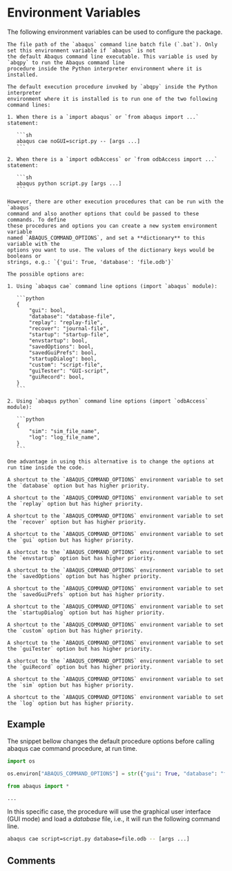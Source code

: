 # Environment Variables

The following environment variables can be used to configure the package.

```{envvar} ABAQUS_BAT_PATH
The file path of the `abaqus` command line batch file (`.bat`). Only set this environment variable if `abaqus` is not
the default Abaqus command line executable. This variable is used by `abqpy` to run the Abaqus command line
procedure inside the Python interpreter environment where it is installed.
```

````{envvar} ABAQUS_COMMAND_OPTIONS
The default execution procedure invoked by `abqpy` inside the Python interpreter
environment where it is installed is to run one of the two following command lines:

1. When there is a `import abaqus` or `from abaqus import ...` statement:

   ```sh
   abaqus cae noGUI=script.py -- [args ...]
   ```

2. When there is a `import odbAccess` or `from odbAccess import ...` statement:

   ```sh
   abaqus python script.py [args ...]
   ```

However, there are other execution procedures that can be run with the `abaqus`
command and also another options that could be passed to these commands. To define
these procedures and options you can create a new system environment variable
named `ABAQUS_COMMAND_OPTIONS`, and set a **dictionary** to this variable with the
options you want to use. The values of the dictionary keys would be booleans or
strings, e.g.: `{'gui': True, 'database': 'file.odb'}`

The possible options are:

1. Using `abaqus cae` command line options (import `abaqus` module):

   ```python
   {
       "gui": bool,
       "database": "database-file",
       "replay": "replay-file",
       "recover": "journal-file",
       "startup": "startup-file",
       "envstartup": bool,
       "savedOptions": bool,
       "savedGuiPrefs": bool,
       "startupDialog": bool,
       "custom": "script-file",
       "guiTester": "GUI-script",
       "guiRecord": bool,
   }
   ```

2. Using `abaqus python` command line options (import `odbAccess` module):

   ```python
   {
       "sim": "sim_file_name",
       "log": "log_file_name",
   }
   ```

One advantage in using this alternative is to change the options at run time inside the code.
````

```{envvar} ABAQUS_CAE_DATABASE
A shortcut to the `ABAQUS_COMMAND_OPTIONS` environment variable to set the `database` option but has higher priority.
```

```{envvar} ABAQUS_CAE_REPLAY
A shortcut to the `ABAQUS_COMMAND_OPTIONS` environment variable to set the `replay` option but has higher priority.
```

```{envvar} ABAQUS_CAE_RECOVER
A shortcut to the `ABAQUS_COMMAND_OPTIONS` environment variable to set the `recover` option but has higher priority.
```

```{envvar} ABAQUS_CAE_GUI
A shortcut to the `ABAQUS_COMMAND_OPTIONS` environment variable to set the `gui` option but has higher priority.
```

```{envvar} ABAQUS_CAE_ENVSTARTUP
A shortcut to the `ABAQUS_COMMAND_OPTIONS` environment variable to set the `envstartup` option but has higher priority.
```

```{envvar} ABAQUS_CAE_SAVED_OPTIONS
A shortcut to the `ABAQUS_COMMAND_OPTIONS` environment variable to set the `savedOptions` option but has higher priority.
```

```{envvar} ABAQUS_CAE_SAVED_GUI_PREFS
A shortcut to the `ABAQUS_COMMAND_OPTIONS` environment variable to set the `savedGuiPrefs` option but has higher priority.
```

```{envvar} ABAQUS_CAE_STARTUP_DIALOG
A shortcut to the `ABAQUS_COMMAND_OPTIONS` environment variable to set the `startupDialog` option but has higher priority.
```

```{envvar} ABAQUS_CAE_CUSTOM
A shortcut to the `ABAQUS_COMMAND_OPTIONS` environment variable to set the `custom` option but has higher priority.
```

```{envvar} ABAQUS_CAE_GUI_TESTER
A shortcut to the `ABAQUS_COMMAND_OPTIONS` environment variable to set the `guiTester` option but has higher priority.
```

```{envvar} ABAQUS_CAE_GUI_RECORD
A shortcut to the `ABAQUS_COMMAND_OPTIONS` environment variable to set the `guiRecord` option but has higher priority.
```

```{envvar} ABAQUS_PYTHON_SIM
A shortcut to the `ABAQUS_COMMAND_OPTIONS` environment variable to set the `sim` option but has higher priority.
```

```{envvar} ABAQUS_PYTHON_LOG
A shortcut to the `ABAQUS_COMMAND_OPTIONS` environment variable to set the `log` option but has higher priority.
```

## Example

The snippet bellow changes the default procedure options before calling
abaqus cae command procedure, at run time.

```python
import os

os.environ["ABAQUS_COMMAND_OPTIONS"] = str({"gui": True, "database": "file.odb"})

from abaqus import *

...
```

In this specific case, the procedure will use the graphical user interface (GUI mode)
and load a _database_ file, i.e., it will run the following command line.

```sh
abaqus cae script=script.py database=file.odb -- [args ...]
```

## Comments

<script
   type="text/javascript"
   src="https://utteranc.es/client.js"
   async="async"
   repo="haiiliin/abqpy"
   issue-term="pathname"
   theme="github-light"
   label="💬 comment"
   crossorigin="anonymous"
/>
